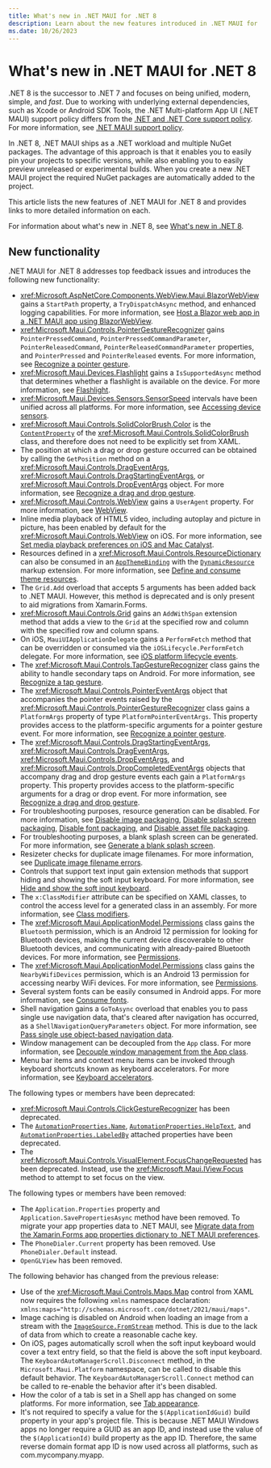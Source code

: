 ```yaml
---
title: What's new in .NET MAUI for .NET 8
description: Learn about the new features introduced in .NET MAUI for .NET 8.
ms.date: 10/26/2023
---
```


# What's new in .NET MAUI for .NET 8

.NET 8 is the successor to .NET 7 and focuses on being unified, modern, simple, and *fast*. Due to working with underlying external dependencies, such as Xcode or Android SDK Tools, the .NET Multi-platform App UI (.NET MAUI) support policy differs from the [.NET and .NET Core support policy](https://dotnet.microsoft.com/platform/support/policy/maui). For more information, see [.NET MAUI support policy](https://dotnet.microsoft.com/platform/support/policy/maui).

In .NET 8, .NET MAUI ships as a .NET workload and multiple NuGet packages. The advantage of this approach is that it enables you to easily pin your projects to specific versions, while also enabling you to easily preview unreleased or experimental builds. When you create a new .NET MAUI project the required NuGet packages are automatically added to the project.

This article lists the new features of .NET MAUI for .NET 8 and provides links to more detailed information on each.

For information about what's new in .NET 8, see [What's new in .NET 8](/dotnet/core/whats-new/dotnet-8).

## New functionality

.NET MAUI for .NET 8 addresses top feedback issues and introduces the following new functionality:

- <xref:Microsoft.AspNetCore.Components.WebView.Maui.BlazorWebView> gains a `StartPath` property, a `TryDispatchAsync` method, and enhanced logging capabilities. For more information, see [Host a Blazor web app in a .NET MAUI app using BlazorWebView](~/user-interface/controls/blazorwebview.md).
- <xref:Microsoft.Maui.Controls.PointerGestureRecognizer> gains `PointerPressedCommand`, `PointerPressedCommandParameter`, `PointerReleasedCommand`, `PointerReleasedCommandParameter` properties, and `PointerPressed` and `PointerReleased` events. For more information, see [Recognize a pointer gesture](~/fundamentals/gestures/pointer.md).
- <xref:Microsoft.Maui.Devices.Flashlight> gains a `IsSupportedAsync` method that determines whether a flashlight is available on the device. For more information, see [Flashlight](~/platform-integration/device/flashlight.md).
- <xref:Microsoft.Maui.Devices.Sensors.SensorSpeed> intervals have been unified across all platforms. For more information, see [Accessing device sensors](~/platform-integration/device/sensors.md).
- <xref:Microsoft.Maui.Controls.SolidColorBrush.Color> is the [`ContentProperty`](xref:Microsoft.Maui.Controls.ContentPropertyAttribute) of the <xref:Microsoft.Maui.Controls.SolidColorBrush> class, and therefore does not need to be explicitly set from XAML.
- The position at which a drag or drop gesture occurred can be obtained by calling the `GetPosition` method on a <xref:Microsoft.Maui.Controls.DragEventArgs>, <xref:Microsoft.Maui.Controls.DragStartingEventArgs>, or <xref:Microsoft.Maui.Controls.DropEventArgs> object. For more information, see [Recognize a drag and drop gesture](~/fundamentals/gestures/drag-and-drop.md).
- <xref:Microsoft.Maui.Controls.WebView> gains a `UserAgent` property. For more information, see [WebView](~/user-interface/controls/webview.md).
- Inline media playback of HTML5 video, including autoplay and picture in picture, has been enabled by default for the <xref:Microsoft.Maui.Controls.WebView> on iOS. For more information, see [Set media playback preferences on iOS and Mac Catalyst](~/user-interface/controls/webview.md#set-media-playback-preferences-on-ios-and-mac-catalyst).
- Resources defined in a <xref:Microsoft.Maui.Controls.ResourceDictionary> can also be consumed in an [`AppThemeBinding`](xref:Microsoft.Maui.Controls.Xaml.AppThemeBindingExtension) with the [`DynamicResource`](xref:Microsoft.Maui.Controls.Xaml.DynamicResourceExtension) markup extension. For more information, see [Define and consume theme resources](~/user-interface/system-theme-changes.md#define-and-consume-theme-resources).
- The `Grid.Add` overload that accepts 5 arguments has been added back to .NET MAUI. However, this method is deprecated and is only present to aid migrations from Xamarin.Forms.
- <xref:Microsoft.Maui.Controls.Grid> gains an `AddWithSpan` extension method that adds a view to the `Grid` at the specified row and column with the specified row and column spans.
- On iOS, `MauiUIApplicationDelegate` gains a `PerformFetch` method that can be overridden or consumed via the `iOSLifecycle.PerformFetch` delegate. For more information, see [iOS platform lifecycle events](~/fundamentals/app-lifecycle.md#ios).
- The <xref:Microsoft.Maui.Controls.TapGestureRecognizer> class gains the ability to handle secondary taps on Android. For more information, see [Recognize a tap gesture](~/fundamentals/gestures/tap.md).
- The <xref:Microsoft.Maui.Controls.PointerEventArgs> object that accompanies the pointer events raised by the <xref:Microsoft.Maui.Controls.PointerGestureRecognizer> class gains a `PlatformArgs` property of type `PlatformPointerEventArgs`. This property provides access to the platform-specific arguments for a pointer gesture event. For more information, see [Recognize a pointer gesture](~/fundamentals/gestures/pointer.md).
- The <xref:Microsoft.Maui.Controls.DragStartingEventArgs>, <xref:Microsoft.Maui.Controls.DragEventArgs>, <xref:Microsoft.Maui.Controls.DropEventArgs>, and <xref:Microsoft.Maui.Controls.DropCompletedEventArgs> objects that accompany drag and drop gesture events each gain a `PlatformArgs` property. This property provides access to the platform-specific arguments for a drag or drop event. For more information, see [Recognize a drag and drop gesture](~/fundamentals/gestures/drag-and-drop.md).
- For troubleshooting purposes, resource generation can be disabled. For more information, see [Disable image packaging](~/troubleshooting.md#disable-image-packaging), [Disable splash screen packaging](~/troubleshooting.md#disable-splash-screen-packaging), [Disable font packaging](~/troubleshooting.md#disable-font-packaging), and [Disable asset file packaging](~/troubleshooting.md#disable-asset-file-packaging).
- For troubleshooting purposes, a blank splash screen can be generated. For more information, see [Generate a blank splash screen](~/troubleshooting.md#generate-a-blank-splash-screen).
- Resizeter checks for duplicate image filenames. For more information, see [Duplicate image filename errors](~/troubleshooting.md#duplicate-image-filename-errors).
- Controls that support text input gain extension methods that support hiding and showing the soft input keyboard. For more information, see [Hide and show the soft input keyboard](~/user-interface/controls/entry.md#hide-and-show-the-soft-input-keyboard).
- The `x:ClassModifier` attribute can be specified on XAML classes, to control the access level for a generated class in an assembly. For more information, see [Class modifiers](~/xaml/class-modifiers.md).
- The <xref:Microsoft.Maui.ApplicationModel.Permissions> class gains the `Bluetooth` permission, which is an Android 12 permission for looking for Bluetooth devices, making the current device discoverable to other Bluetooth devices, and communicating with already-paired Bluetooth devices. For more information, see [Permissions](~/platform-integration/appmodel/permissions.md).
- The <xref:Microsoft.Maui.ApplicationModel.Permissions> class gains the `NearbyWifiDevices` permission, which is an Android 13 permission for accessing nearby WiFi devices. For more information, see [Permissions](~/platform-integration/appmodel/permissions.md).
- Several system fonts can be easily consumed in Android apps. For more information, see [Consume fonts](~/user-interface/fonts.md#consume-fonts).
- Shell navigation gains a `GoToAsync` overload that enables you to pass single use navigation data, that's cleared after navigation has occurred, as a `ShellNavigationQueryParameters` object. For more information, see [Pass single use object-based navigation data](~/fundamentals/shell/navigation.md#pass-single-use-object-based-navigation-data).
- Window management can be decoupled from the `App` class. For more information, see [Decouple window management from the App class](~/fundamentals/windows.md#decouple-window-management-from-the-app-class).
- Menu bar items and context menu items can be invoked through keyboard shortcuts known as keyboard accelerators. For more information, see [Keyboard accelerators](~/user-interface/keyboard-accelerators.md).

The following types or members have been deprecated:

- <xref:Microsoft.Maui.Controls.ClickGestureRecognizer> has been deprecated.
- The [`AutomationProperties.Name`](xref:Microsoft.Maui.Controls.AutomationProperties.NameProperty), [`AutomationProperties.HelpText`](xref:Microsoft.Maui.Controls.AutomationProperties.HelpTextProperty), and [`AutomationProperties.LabeledBy`](xref:Microsoft.Maui.Controls.AutomationProperties.LabeledByProperty) attached properties have been deprecated.
- The <xref:Microsoft.Maui.Controls.VisualElement.FocusChangeRequested> has been deprecated. Instead, use the <xref:Microsoft.Maui.IView.Focus> method to attempt to set focus on the view.

The following types or members have been removed:

- The `Application.Properties` property and `Application.SavePropertiesAsync` method have been removed. To migrate your app properties data to .NET MAUI, see [Migrate data from the Xamarin.Forms app properties dictionary to .NET MAUI preferences](~/migration/app-properties.md).
- The `PhoneDialer.Current` property has been removed. Use `PhoneDialer.Default` instead.
- `OpenGLView` has been removed.

The following behavior has changed from the previous release:

- Use of the <xref:Microsoft.Maui.Controls.Maps.Map> control from XAML now requires the following `xmlns` namespace declaration: `xmlns:maps="http://schemas.microsoft.com/dotnet/2021/maui/maps"`.
- Image caching is disabled on Android when loading an image from a stream with the [`ImageSource.FromStream`](xref:Microsoft.Maui.Controls.ImageSource.FromStream%2A) method. This is due to the lack of data from which to create a reasonable cache key.
- On iOS, pages automatically scroll when the soft input keyboard would cover a text entry field, so that the field is above the soft input keyboard. The `KeyboardAutoManagerScroll.Disconnect` method, in the `Microsoft.Maui.Platform` namespace, can be called to disable this default behavior. The `KeyboardAutoManagerScroll.Connect` method can be called to re-enable the behavior after it's been disabled.
- How the color of a tab is set in a Shell app has changed on some platforms. For more information, see [Tab appearance](~/fundamentals/shell/tabs.md#tab-appearance).
- It's not required to specify a value for the `$(ApplicationIdGuid)` build property in your app's project file. This is because .NET MAUI Windows apps no longer require a GUID as an app ID, and instead use the value of the `$(ApplicationId)` build property as the app ID. Therefore, the same reverse domain format app ID is now used across all platforms, such as com.mycompany.myapp.

<!-- ## Performance

Performance is a key focus of .NET MAUI in .NET 7:

- On Android, startup performance has improved.
- On iOS, application size has been reduced.
- The rendering path for views has been optimized.
- Many issues have been addressed that impacted the smoothness of scrolling in a <xref:Microsoft.Maui.Controls.CollectionView>.

For more information, see [.NET 7 Performance Improvements in .NET MAUI](https://devblogs.microsoft.com/dotnet/dotnet-7-performance-improvements-in-dotnet-maui/). -->

<!-- ## Upgrading from .NET 7

To upgrade your projects from .NET 6 to .NET 7, open your *.csproj* file and change the Target Framework Monikers (TFMs) from 6 to 7. The following example shows the TFMs for a .NET 6 project:

```xml
<TargetFrameworks>net6.0-ios;net6.0-android;net6.0-maccatalyst;net6.0-tizen</TargetFrameworks>
<TargetFrameworks Condition="$([MSBuild]::IsOSPlatform('windows')) and '$(MSBuildRuntimeType)' == 'Full'">$(TargetFrameworks);net6.0-windows10.0.19041</TargetFrameworks>
```

The following example shows the TFMs for a .NET 7 project:

```xml
<TargetFrameworks>net7.0-ios;net7.0-android;net7.0-maccatalyst;net7.0-tizen</TargetFrameworks>
<TargetFrameworks Condition="$([MSBuild]::IsOSPlatform('windows')) and '$(MSBuildRuntimeType)' == 'Full'">$(TargetFrameworks);net7.0-windows10.0.19041</TargetFrameworks>
``` -->

<!-- ## See also

- [Release notes for .NET MAUI in .NET 7](https://github.com/dotnet/maui/releases/tag/7.0.49)
- [Release notes for .NET iOS, tvOS, macOS, and Mac Catalyst](https://github.com/xamarin/xamarin-macios/wiki/.NET-7-release-notes)
- [Release notes for .NET Android](https://github.com/xamarin/xamarin-android/releases/tag/33.0.4) -->
